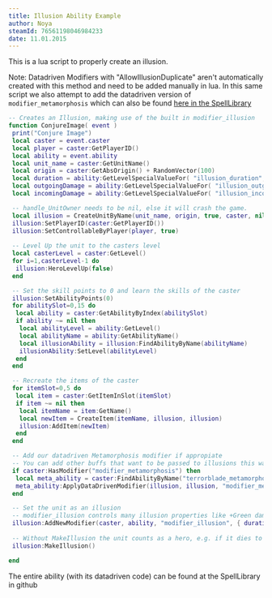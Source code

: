 ```yaml
---
title: Illusion Ability Example
author: Noya
steamId: 76561198046984233
date: 11.01.2015
---
```


This is a lua script to properly create an illusion.

Note: Datadriven Modifiers with "AllowIllusionDuplicate" aren't automatically created with this method and need to be added manually in lua. In this same script we also attempt to add the datadriven version of `modifier_metamorphosis` which can also be found [here in the SpellLibrary](https://github.com/Pizzalol/SpellLibrary/blob/SpellLibrary/game/dota_addons/spelllibrary/scripts/npc/abilities/terrorblade_metamorphosis_datadriven.txt)

~~~lua
-- Creates an Illusion, making use of the built in modifier_illusion
function ConjureImage( event )
 print("Conjure Image")
 local caster = event.caster
 local player = caster:GetPlayerID()
 local ability = event.ability
 local unit_name = caster:GetUnitName()
 local origin = caster:GetAbsOrigin() + RandomVector(100)
 local duration = ability:GetLevelSpecialValueFor( "illusion_duration", ability:GetLevel() - 1 )
 local outgoingDamage = ability:GetLevelSpecialValueFor( "illusion_outgoing_damage", ability:GetLevel()-1)
 local incomingDamage = ability:GetLevelSpecialValueFor( "illusion_incoming_damage", ability:GetLevel()-1)

 -- handle_UnitOwner needs to be nil, else it will crash the game.
 local illusion = CreateUnitByName(unit_name, origin, true, caster, nil, caster:GetTeamNumber())
 illusion:SetPlayerID(caster:GetPlayerID())
 illusion:SetControllableByPlayer(player, true)
 
 -- Level Up the unit to the casters level
 local casterLevel = caster:GetLevel()
 for i=1,casterLevel-1 do
  illusion:HeroLevelUp(false)
 end

 -- Set the skill points to 0 and learn the skills of the caster
 illusion:SetAbilityPoints(0)
 for abilitySlot=0,15 do
  local ability = caster:GetAbilityByIndex(abilitySlot)
  if ability ~= nil then 
   local abilityLevel = ability:GetLevel()
   local abilityName = ability:GetAbilityName()
   local illusionAbility = illusion:FindAbilityByName(abilityName)
   illusionAbility:SetLevel(abilityLevel)
  end
 end

 -- Recreate the items of the caster
 for itemSlot=0,5 do
  local item = caster:GetItemInSlot(itemSlot)
  if item ~= nil then
   local itemName = item:GetName()
   local newItem = CreateItem(itemName, illusion, illusion)
   illusion:AddItem(newItem)
  end
 end

 -- Add our datadriven Metamorphosis modifier if appropiate
 -- You can add other buffs that want to be passed to illusions this way
 if caster:HasModifier("modifier_metamorphosis") then
  local meta_ability = caster:FindAbilityByName("terrorblade_metamorphosis_datadriven")
  meta_ability:ApplyDataDrivenModifier(illusion, illusion, "modifier_metamorphosis", nil)
 end

 -- Set the unit as an illusion
 -- modifier_illusion controls many illusion properties like +Green damage not adding to the unit damage, not being able to cast spells and the team-only blue particle 
 illusion:AddNewModifier(caster, ability, "modifier_illusion", { duration = duration, outgoing_damage = outgoingDamage, incoming_damage = incomingDamage })
 
 -- Without MakeIllusion the unit counts as a hero, e.g. if it dies to neutrals it says killed by neutrals, it respawns, etc.
 illusion:MakeIllusion()

end
~~~

The entire ability (with its datadriven code) can be found at the SpellLibrary in github
